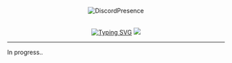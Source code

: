 
<div align="center">

![DiscordPresence](https://lanyard-profile-readme.vercel.app/api/452208709897027594?&animated=false&idleMessage=%F0%9F%98%A2%20They%20say%20that%20time%20heals%20wounds,%20but%20that%20doesn%27t%20mean%20that%20the%20cause%20of%20sadness%20disappears.&hideDiscrim=false&hideTimestamp=false&hideBadges=true)
<br><br>

[![Typing SVG](https://readme-typing-svg.herokuapp.com?font=Maven+Pro&duration=2000&pause=500&color=2CF7F2&center=true&vCenter=true&multiline=true&width=430&height=70&lines=AMXX4u.pl;AMXX+plugins+and+packages)](https://git.io/typing-svg) <a href="https://discord.amxx4u.pl"><img src="http://www.discord.com/api/guilds/1016101167404695653/widget.png?style=banner2"><a>
	

----
</div>

In progress..
